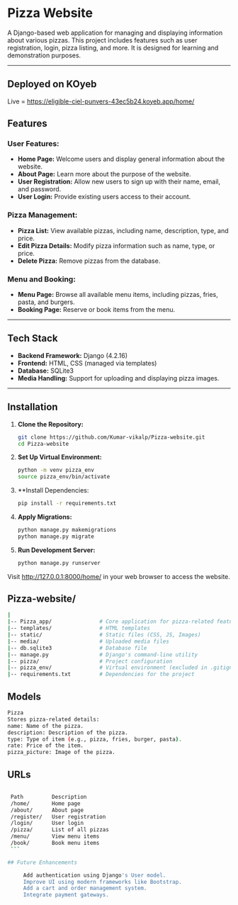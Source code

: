 # Pizza Website

A Django-based web application for managing and displaying information about various pizzas. This project includes features such as user registration, login, pizza listing, and more. It is designed for learning and demonstration purposes.

---
## Deployed on KOyeb 
Live = https://eligible-ciel-punvers-43ec5b24.koyeb.app/home/

## Features

### User Features:
- **Home Page:** Welcome users and display general information about the website.
- **About Page:** Learn more about the purpose of the website.
- **User Registration:** Allow new users to sign up with their name, email, and password.
- **User Login:** Provide existing users access to their account.

### Pizza Management:
- **Pizza List:** View available pizzas, including name, description, type, and price.
- **Edit Pizza Details:** Modify pizza information such as name, type, or price.
- **Delete Pizza:** Remove pizzas from the database.

### Menu and Booking:
- **Menu Page:** Browse all available menu items, including pizzas, fries, pasta, and burgers.
- **Booking Page:** Reserve or book items from the menu.

---

## Tech Stack
- **Backend Framework:** Django (4.2.16)
- **Frontend:** HTML, CSS (managed via templates)
- **Database:** SQLite3
- **Media Handling:** Support for uploading and displaying pizza images.

---

## Installation

1. **Clone the Repository:**
   ```bash
   git clone https://github.com/Kumar-vikalp/Pizza-website.git
   cd Pizza-website
2. **Set Up Virtual Environment:**
   ```bash
   python -m venv pizza_env
   source pizza_env/bin/activate
3. **Install Dependencies:
   ````bash
   pip install -r requirements.txt
4. **Apply Migrations:**
   ```bash
   python manage.py makemigrations
   python manage.py migrate
5. **Run Development Server:**
   ```bash
   python manage.py runserver

Visit http://127.0.0.1:8000/home/ in your web browser to access the website.

## Pizza-website/
   ```bash
   |
   |-- Pizza_app/               # Core application for pizza-related features
   |-- templates/               # HTML templates
   |-- static/                  # Static files (CSS, JS, Images)
   |-- media/                   # Uploaded media files
   |-- db.sqlite3               # Database file
   |-- manage.py                # Django's command-line utility
   |-- pizza/                   # Project configuration
   |-- pizza_env/               # Virtual environment (excluded in .gitignore)
   |-- requirements.txt         # Dependencies for the project
   ```
## Models
   ```bash
   Pizza
   Stores pizza-related details:
   name: Name of the pizza.
   description: Description of the pizza.
   type: Type of item (e.g., pizza, fries, burger, pasta).
   rate: Price of the item.
   pizza_picture: Image of the pizza.
   ```
## URLs
   ```bash

    Path	     Description
    /home/ 	     Home page
    /about/	     About page
    /register/	 User registration
    /login/	     User login
    /pizza/	     List of all pizzas
    /menu/	     View menu items
    /book/	     Book menu items
    ```

## Future Enhancements

        Add authentication using Django's User model.
        Improve UI using modern frameworks like Bootstrap.
        Add a cart and order management system.
        Integrate payment gateways.

